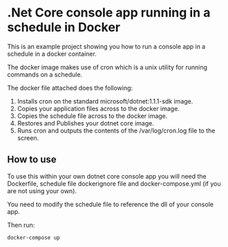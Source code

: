 # .Net Core console app running in a schedule in Docker

This is an example project showing you how to run a console app in a schedule in a docker container.

The docker image makes use of cron which is a unix utility for running commands on a schedule.

The docker file attached does the following:
1. Installs cron on the standard microsoft/dotnet:1.1.1-sdk image.
2. Copies your application files across to the docker image.
3. Copies the schedule file across to the docker image.
4. Restores and Publishes your dotnet core image. 
5. Runs cron and outputs the contents of the /var/log/cron.log file to the screen.

## How to use
To use this within your own dotnet core console app you will need the Dockerfile, schedule file dockerignore file and docker-compose.yml (if you are not using your own).

You need to modify the schedule file to reference the dll of your console app. 

Then run:

`docker-compose up`
